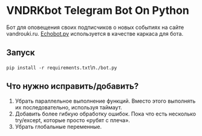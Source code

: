 # VNDRKbot Telegram Bot On Python

Бот для оповещения своих подписчиков о новых событиях на сайте vandrouki.ru. [Echobot.py](https://github.com/python-telegram-bot/python-telegram-bot/blob/master/examples/legacy/echobot.py) используется в качестве каркаса для бота.

## Запуск
`pip install -r requirements.txt`\n`./bot.py` 

## Что нужно исправить/добавить?
1. Убрать параллельное выполнение функций. Вместо этого выполнять их последовательно, используя таймаут.
2. Добавить более гибкую обработку ошибок. Пока что есть несколько try/except, которые просто «рубят с плеча».
3. Убрать глобальные переменные.
